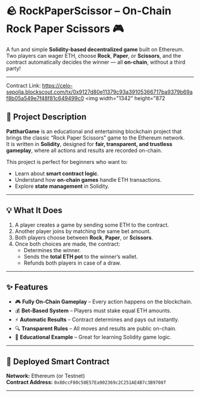 # 🪨 RockPaperScissor – On-Chain Rock Paper Scissors 🎮

A fun and simple **Solidity-based decentralized game** built on Ethereum.  
Two players can wager ETH, choose **Rock**, **Paper**, or **Scissors**, and the contract automatically decides the winner — all **on-chain**, without a third party!

---

Contract Link: https://celo-sepolia.blockscout.com/tx/0x9127d80e11379c93a39105366717ba9379b69af8b05a549e7f48f81c649499c0
<img width="1342" height="872


## 🧾 Project Description

**PattharGame** is an educational and entertaining blockchain project that brings the classic “Rock Paper Scissors” game to the Ethereum network.  
It is written in **Solidity**, designed for **fair, transparent, and trustless gameplay**, where all actions and results are recorded on-chain.

This project is perfect for beginners who want to:
- Learn about **smart contract logic**.
- Understand how **on-chain games** handle ETH transactions.
- Explore **state management** in Solidity.

---

## 💡 What It Does

1. A player creates a game by sending some ETH to the contract.  
2. Another player joins by matching the same bet amount.  
3. Both players choose between **Rock**, **Paper**, or **Scissors**.  
4. Once both choices are made, the contract:
   - Determines the winner.
   - Sends the **total ETH pot** to the winner’s wallet.
   - Refunds both players in case of a draw.

---

## ✨ Features

- 🎮 **Fully On-Chain Gameplay** – Every action happens on the blockchain.  
- 💰 **Bet-Based System** – Players must stake equal ETH amounts.  
- ⚡ **Automatic Results** – Contract determines and pays out instantly.  
- 🔍 **Transparent Rules** – All moves and results are public on-chain.  
- 🧱 **Educational Example** – Great for learning Solidity game logic.  

---

## 🔗 Deployed Smart Contract

**Network:** Ethereum (or Testnet)  
**Contract Address:** `0x80ccF80c50E57Ea902369c2C251AE4B7c3B9708f`  

---
